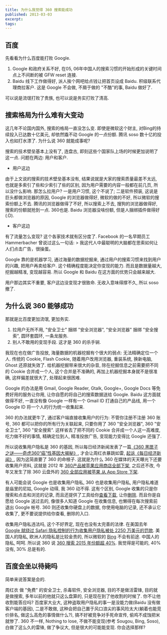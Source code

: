 ```yaml
---
title: 为什么我觉得 360 搜索能成功
published: 2013-03-03
excerpt: 
tags: 
---
```


## 百度

先看看为什么百度能打败 Google.

1.  Google 和政府关系不好, 在05, 06年中国人的搜索习惯的开始形成的关键时间点上不间断的被 GFW reset 连接.
2.  Baidu 线下工作做得好, 派人挨个网吧给点钱让把首页设成 Baidu. 积级联系代理商拉客户. 这是 Google 不会做, 不屑于做的 "不酷"的事, Baidu 做好了.

可以说是流氓打败了贵族, 也可以说是务实打败了清高.

## 搜索格局为什么难有大变动

这几年不论国内国外, 搜索的格局一直没怎么变. 即使是微软这个财主, 对Bing的持续投入已达数十亿美元, 却依然撬不动 Google 的一点份额. 腾讯 soso 数十亿的投入也如打水漂了. 为什么说 360 就能成事呢?

搜索的技术壁垒基本上没有了, 连盘古, 即刻这些个国家队上场的时候更加说明了这一点. 问题在两边: 用户和客户.

-   用户这边

由于上文说的搜索的技术壁垒基本没有, 结果说就是大家的搜索质量最差不太远, 也就是多索引了些和少索引了些的区别, 因为用户需要的内容一般都在前几页, 所以没什么影响. 那怎么拉用户? 一是用户习惯, 这个不说了; 二是软件预装, 这说是巨头都做浏览器的原因, Google 的浏览器做得好, 微软的做的不好, 所以微软的搜索份额上不去. 腾讯的浏览器做得了不好, 所以搜索上不去, 搜狗的浏览器做得好, 搜索的份额就抢到一点. 360也是. Baidu 浏览器没啥份额, 但是人捆绑插件做得好(:D).

-   客户这边

有了流量怎么变现? 这个各家技术就有区分度了. Facebook 的一名早期员工 Hammerbacher 曾说过这么一句话: \> 我这代人中最聪明的大脑都在思索如何让人们点击广告，很操蛋。

Google 靠的是机器学习, 通过海量的数据挖掘来, 通过用户的搜索习惯来找到用户的兴趣, 把用户再卖给客户. 这个精确程度能决定你变现的能力. 而且是数据量越大, 挖掘越精准, 变现越容易. 所以 Google 和 Baidu 在这方面的优势只会越来越大.

用户那边其实不重要, 客户这边没变现才很致命. 无收入意味得撑不久, 所以 soso 撤了.

## 为什么说 360 能够成功

那就是比百度更加流氓, 更加务实.

1.  拉用户无所不用, "安全卫士" 捆绑 "安全浏览器", "安全浏览器" 捆绑 "安全搜索", 圆环套圆环, 一条龙服务.
2.  别人不敢用的变现手段. 这才是 360 的杀手锏.

我现在也在做广告投放, 海量数据的机器挖掘有个很大的弱点: 无法精确定位一个人. 传统的 Cookie, Flash Cookie, 随着用户改用浏览器, 重装系统, 换新电脑, Ghost 还原就失效了. 给机器挖掘带来很大的杂音, 除在挖掘信息之前需要把不同的 Cookie 合并成一个人, 这个合并是不准确的, 再加上机器挖掘本身就不是很准确, 这样偏差就很大了, 处理起来很困难.

Google 的办法是用 Gmail, Google Reader, Gtalk, Google+, Google Docs 等免费好用的服务让你用, 让你自愿的将自己的搜索数据送给 Google. Baidu 这方面就做得不好, 一直没有像 Google 一样有一个 Gmail ID 打通自己的产品线, 用一个 Google ID 将一个人的行为统一收集起来.

360 的办法就更牛了, 通过客户端直接收集用户的行为: 不管你注册不注册 360 账号, 360 都可以把你的所有行为关联起来, 只要你用了 360 "安全浏览器", 360 "安全卫士", 360 "安全搜索". 这样省去了把不同的 Cookie 合并成一个人这一高难度, 吃力做不好的事情, 精确定位到人, 精准投放广告, 变现能力变得比 Google 还强了.

所以说收集用户隐私是 360 的基因, 所以每日经济新闻发表了一篇[《360 黑匣子之谜——奇虎360“癌”性基因大揭秘》](http://epaper.nbd.com.cn/shtml/mrjjxw/20130226/118530.shtml), 才会让周红衣暴跳如雷, [起诉《每日经济新闻》](http://tech.163.com/13/0228/16/8OQK8N7T000915BF.html), 因为这简直要了 360 的命根子. 这就是为什么 360 在媒体的天天曝光下还要收集用户资料, 这就是 2012 年 [360产品被苹果应用商店全部下架](http://news.163.com/12/0206/18/7PJM5MMR00014JB5.html), 之后还不改, 今年又发生了除 360 云盘外的 [360 全部应用被苹果 从 App Store 下架](http://www.techweb.com.cn/internet/2013-01-26/1273042.shtml).

有人可能会说 Google 也是收集用户隐私, 360 也是收集用户隐私, 用户隐私难道是庙里的尼姑, Google 动得, 我 360 动不得. 这有个区别, Google 收集的只是你搜索和点击和浏览的记录, 而且还提供了工具给你[查看下载](https://www.google.com/settings/exportdata), 让你[删除](https://www.google.com/history/edit?authuser=0). 而且你是自愿给 Google 送过去的, 像很多人知道 Google 在收集信息, 也懒得在每次搜索前退出 Google 帐号. 360 则还收集你硬盘上的数据, 你使用电脑的记录, 还不承认它收集了, 更不要说提供给你查看, 删除的入口.

收集用户隐私违法吗, 这个不好界定, 现在也没有太完善的法律. 在美国去年[Google 就绕过 Safari 隐私控制的行为收集用户隐私被处 2250 万美元的罚款](http://www.guao.hk/posts/google-agrees-to-pay-hefty-22-5m-fine-in-safari-bypass-dispute.html). 美国人的隐私, 欧洲人的隐私是比较金贵的, 所以微软的 [Bing](http://bing.com) 不会有前途. 中国人的隐私, 呵呵. 所以说 360 说 [360 搜索 2015 年份额超 40%](http://mobile.163.com/13/0227/22/8OOM5NRO0011665S.html). 我觉得是可能的, 40% 没有, 30% 总是有的.

## 百度会坐以待毙吗

简单来说答案是会的.

周红衣 做 "免费" 的安全卫士, 杀毒软件, 安全浏览器, 目的不是做活雷锋, 目的就是做搜索, 多年以前的他就只这么盘算的, 只是现在到了他收割的时候了. 你不让他收割能答应吗? 百度家大业大, 这种盗取用户隐私的事一是没能力做(Baidu 没有做客户端的基因), 二是不敢做, 这种会把自己置于风口浪尖的事风险太大(躺着也能竞价排名, 做这么高危的事情做什么?), 搞不好被竞争对手死命宣传, 偷鸡不成蚀把米就惨了. 360 不一样, Nothing to lose, 不做不能变现(参考 Sougou, Bing, Soso), 白做了这么久的雷锋, 做了争议大, 但是很大的可能能变现. 你会选择那样?

